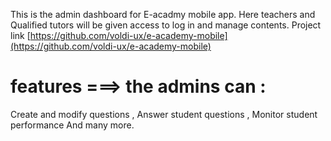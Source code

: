 This is the admin dashboard for E-acadmy mobile app. Here  teachers and Qualified tutors will be given access to log in and manage contents.
 Project link [https://github.com/voldi-ux/e-academy-mobile](https://github.com/voldi-ux/e-academy-mobile)

# features ===> the admins can :
Create and modify questions , 
Answer student questions , 
Monitor student performance 
And many more. 
